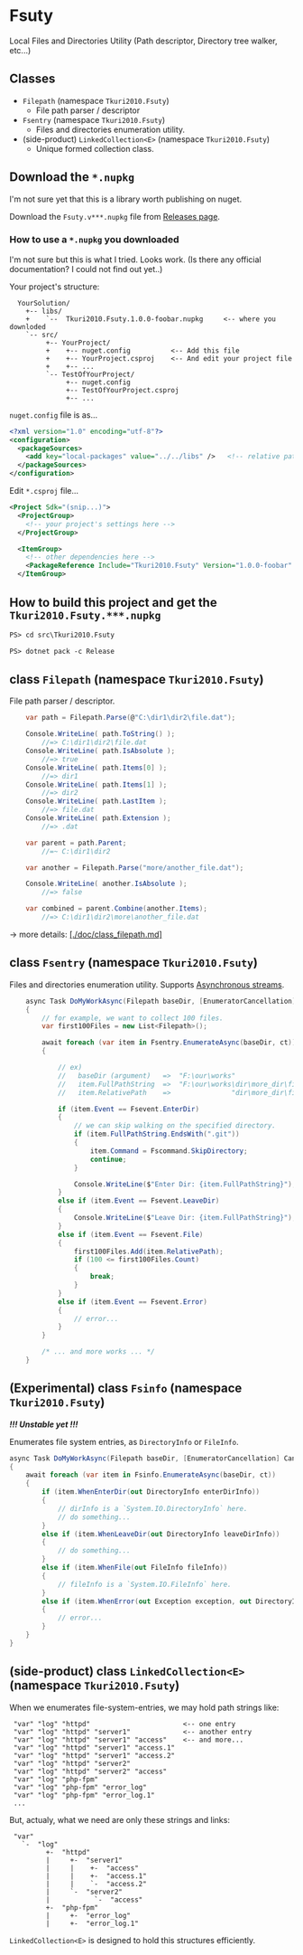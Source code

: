 # Fsuty
Local Files and Directories Utility (Path descriptor, Directory tree walker, etc...)

## Classes

- `Filepath` (namespace `Tkuri2010.Fsuty`)
	- File path parser / descriptor
- `Fsentry` (namespace `Tkuri2010.Fsuty`)
	- Files and directories enumeration utility.
- (side-product) `LinkedCollection<E>` (namespace `Tkuri2010.Fsuty`)
	- Unique formed collection class.

## Download the `*.nupkg`

I'm not sure yet that this is a library worth publishing on nuget.

Download the `Fsuty.v***.nupkg` file from [Releases page](https://github.com/tkuri2010/Fsuty/releases).

### How to use a `*.nupkg` you downloaded

I'm not sure but this is what I tried. Looks work. (Is there any official documentation? I could not find out yet..)

Your project's structure:
```
  YourSolution/
    +-- libs/
    +    `--  Tkuri2010.Fsuty.1.0.0-foobar.nupkg     <-- where you downloded
    `-- src/
         +-- YourProject/
         +    +-- nuget.config          <-- Add this file
         +    +-- YourProject.csproj    <-- And edit your project file
         +    +-- ...
         `-- TestOfYourProject/
              +-- nuget.config
              +-- TestOfYourProject.csproj
              +-- ...
```

`nuget.config` file is as...
```xml
<?xml version="1.0" encoding="utf-8"?>
<configuration>
  <packageSources>
    <add key="local-packages" value="../../libs" />   <!-- relative path where you downloaded the *.nupkg -->
  </packageSources>
</configuration>
```

Edit `*.csproj` file...
```xml
<Project Sdk="(snip...)">
  <ProjectGroup>
    <!-- your project's settings here -->
  </ProjectGroup>

  <ItemGroup>
    <!-- other dependencies here -->
    <PackageReference Include="Tkuri2010.Fsuty" Version="1.0.0-foobar" />  <!-- add this -->
  </ItemGroup>
```


## How to build this project and get the `Tkuri2010.Fsuty.***.nupkg`

```ps
PS> cd src\Tkuri2010.Fsuty

PS> dotnet pack -c Release
```

## class `Filepath` (namespace `Tkuri2010.Fsuty`)

File path parser / descriptor.
```cs
    var path = Filepath.Parse(@"C:\dir1\dir2\file.dat");

    Console.WriteLine( path.ToString() );
        //=> C:\dir1\dir2\file.dat
    Console.WriteLine( path.IsAbsolute );
        //=> true
    Console.WriteLine( path.Items[0] );
        //=> dir1
    Console.WriteLine( path.Items[1] );
        //=> dir2
    Console.WriteLine( path.LastItem );
        //=> file.dat
    Console.WriteLine( path.Extension );
        //=> .dat

    var parent = path.Parent;
        //=~ C:\dir1\dir2

    var another = Filepath.Parse("more/another_file.dat");

    Console.WriteLine( another.IsAbsolute );
        //=> false

    var combined = parent.Combine(another.Items);
        //=> C:\dir1\dir2\more\another_file.dat
```
→ more details: [\[./doc/class_filepath.md\]](./doc/class_filepath.md)


## class `Fsentry` (namespace `Tkuri2010.Fsuty`)

Files and directories enumeration utility. Supports [Asynchronous streams](https://docs.microsoft.com/ja-jp/dotnet/csharp/whats-new/csharp-8#asynchronous-streams).

```cs
	async Task DoMyWorkAsync(Filepath baseDir, [EnumeratorCancellation] CancellationToken ct = default)
	{
		// for example, we want to collect 100 files.
		var first100Files = new List<Filepath>();

		await foreach (var item in Fsentry.EnumerateAsync(baseDir, ct))
		{

			// ex)
			//   baseDir (argument)   =>  "F:\our\works"
			//   item.FullPathString  =>  "F:\our\works\dir\more_dir\file.txt" (string)
			//   item.RelativePath    =>               "dir\more_dir\file.txt" (Filepath object)

			if (item.Event == Fsevent.EnterDir)
			{
				// we can skip walking on the specified directory.
				if (item.FullPathString.EndsWith(".git"))
				{
					item.Command = Fscommand.SkipDirectory;
					continue;
				}

				Console.WriteLine($"Enter Dir: {item.FullPathString}");
			}
			else if (item.Event == Fsevent.LeaveDir)
			{
				Console.WriteLine($"Leave Dir: {item.FullPathString}");
			}
			else if (item.Event == Fsevent.File)
			{
				first100Files.Add(item.RelativePath);
				if (100 <= first100Files.Count)
				{
					break;
				}
			}
			else if (item.Event == Fsevent.Error)
			{
				// error...
			}
		}

		/* ... and more works ... */
	}
```


## (Experimental) class `Fsinfo` (namespace `Tkuri2010.Fsuty`)

***!!! Unstable yet !!!***

Enumerates file system entries, as `DirectoryInfo` or `FileInfo`.

```cs
async Task DoMyWorkAsync(Filepath baseDir, [EnumeratorCancellation] CancellationToken ct = default)
{
	await foreach (var item in Fsinfo.EnumerateAsync(baseDir, ct))
	{
		if (item.WhenEnterDir(out DirectoryInfo enterDirInfo))
		{
			// dirInfo is a `System.IO.DirectoryInfo` here.
			// do something...
		}
		else if (item.WhenLeaveDir(out DirectoryInfo leaveDirInfo))
		{
			// do something...
		}
		else if (item.WhenFile(out FileInfo fileInfo))
		{
			// fileInfo is a `System.IO.FileInfo` here.
		}
		else if (item.WhenError(out Exception exception, out DirectoryInfo currentDirInfo))
		{
			// error...
		}
	}
}
```

## (side-product) class `LinkedCollection<E>` (namespace `Tkuri2010.Fsuty`)

When we enumerates file-system-entries, we may hold path strings like:
```
 "var" "log" "httpd"                       <-- one entry
 "var" "log" "httpd" "server1"             <-- another entry
 "var" "log" "httpd" "server1" "access"    <-- and more...
 "var" "log" "httpd" "server1" "access.1"
 "var" "log" "httpd" "server1" "access.2"
 "var" "log" "httpd" "server2"
 "var" "log" "httpd" "server2" "access"
 "var" "log" "php-fpm"
 "var" "log" "php-fpm" "error_log"
 "var" "log" "php-fpm" "error_log.1"
 ...
```

But, actualy, what we need are only these strings and links:
```
 "var"
   `-  "log"
         +-  "httpd"
         |     +-  "server1"
         |     |    +-  "access"
         |     |    +-  "access.1"
         |     |    `-  "access.2"
         |     `-  "server2"
         |           `-  "access"
         +-  "php-fpm"
         |     +-  "error_log"
         |     +-  "error_log.1"
```
`LinkedCollection<E>` is designed to hold this structures efficiently.

